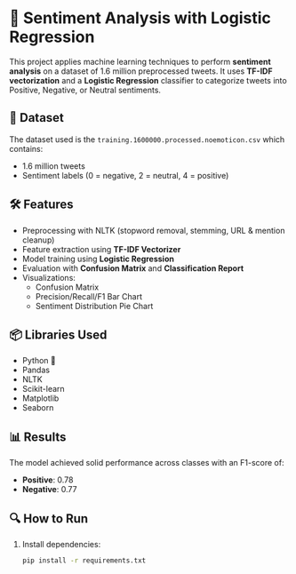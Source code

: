 # 🧠 Sentiment Analysis with Logistic Regression

This project applies machine learning techniques to perform **sentiment analysis** on a dataset of 1.6 million preprocessed tweets. It uses **TF-IDF vectorization** and a **Logistic Regression** classifier to categorize tweets into Positive, Negative, or Neutral sentiments.

## 📁 Dataset
The dataset used is the `training.1600000.processed.noemoticon.csv` which contains:
- 1.6 million tweets
- Sentiment labels (0 = negative, 2 = neutral, 4 = positive)

## 🛠️ Features
- Preprocessing with NLTK (stopword removal, stemming, URL & mention cleanup)
- Feature extraction using **TF-IDF Vectorizer**
- Model training using **Logistic Regression**
- Evaluation with **Confusion Matrix** and **Classification Report**
- Visualizations:
  - Confusion Matrix
  - Precision/Recall/F1 Bar Chart
  - Sentiment Distribution Pie Chart

## 📦 Libraries Used
- Python 🐍
- Pandas
- NLTK
- Scikit-learn
- Matplotlib
- Seaborn

## 📊 Results
The model achieved solid performance across classes with an F1-score of:
- **Positive**: 0.78
- **Negative**: 0.77

## 🔍 How to Run
1. Install dependencies:
   ```bash
   pip install -r requirements.txt
